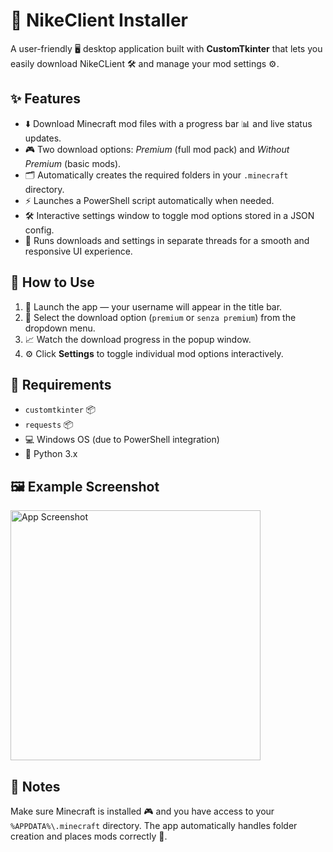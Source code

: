 <h1>🧩 NikeClient Installer</h1>

<p>A user-friendly 🖥️ desktop application built with <strong>CustomTkinter</strong> that lets you easily download NikeCLient 🛠️ and manage your mod settings ⚙️.</p>

<h2>✨ Features</h2>
<ul>
  <li>⬇️ Download Minecraft mod files with a progress bar 📊 and live status updates.</li>
  <li>🎮 Two download options: <em>Premium</em> (full mod pack) and <em>Without Premium</em> (basic mods).</li>
  <li>🗂️ Automatically creates the required folders in your <code>.minecraft</code> directory.</li>
  <li>⚡ Launches a PowerShell script automatically when needed.</li>
  <li>🛠️ Interactive settings window to toggle mod options stored in a JSON config.</li>
  <li>🧵 Runs downloads and settings in separate threads for a smooth and responsive UI experience.</li>
</ul>

<h2>📌 How to Use</h2>
<ol>
  <li>🚀 Launch the app — your username will appear in the title bar.</li>
  <li>🎯 Select the download option (<code>premium</code> or <code>senza premium</code>) from the dropdown menu.</li>
  <li>📈 Watch the download progress in the popup window.</li>
  <li>⚙️ Click <strong>Settings</strong> to toggle individual mod options interactively.</li>
</ol>

<h2>🧰 Requirements</h2>
<ul>
  <li><code>customtkinter</code> 📦</li>
  <li><code>requests</code> 📦</li>
  <li>💻 Windows OS (due to PowerShell integration)</li>
  <li>🐍 Python 3.x</li>
</ul>

<h2>🖼️ Example Screenshot</h2>
<img src="https://i.imgur.com/2SGaM4e_d.webp?maxwidth=760&fidelity=grand" alt="App Screenshot" width="400"/>

<h2>📝 Notes</h2>
<p>Make sure Minecraft is installed 🎮 and you have access to your <code>%APPDATA%\.minecraft</code> directory. The app automatically handles folder creation and places mods correctly 📂.</p>
